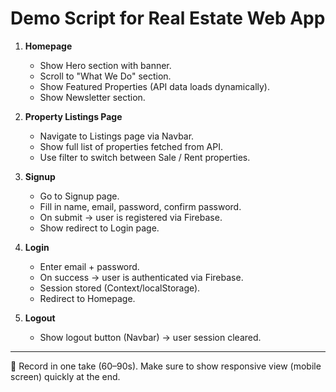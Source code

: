 # Demo Script for Real Estate Web App

1. **Homepage**
   - Show Hero section with banner.
   - Scroll to "What We Do" section.
   - Show Featured Properties (API data loads dynamically).
   - Show Newsletter section.

2. **Property Listings Page**
   - Navigate to Listings page via Navbar.
   - Show full list of properties fetched from API.
   - Use filter to switch between Sale / Rent properties.

3. **Signup**
   - Go to Signup page.
   - Fill in name, email, password, confirm password.
   - On submit → user is registered via Firebase.
   - Show redirect to Login page.

4. **Login**
   - Enter email + password.
   - On success → user is authenticated via Firebase.
   - Session stored (Context/localStorage).
   - Redirect to Homepage.

5. **Logout**
   - Show logout button (Navbar) → user session cleared.

---
🎥 Record in one take (60–90s). 
Make sure to show responsive view (mobile screen) quickly at the end.
